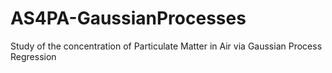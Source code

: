 # AS4PA-GaussianProcesses
Study of the concentration of Particulate Matter in Air via Gaussian Process Regression
